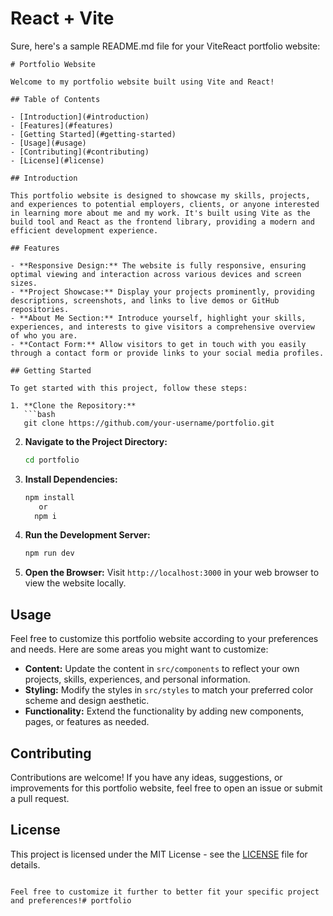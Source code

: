 


# React + Vite

Sure, here's a sample README.md file for your ViteReact portfolio website:

```
# Portfolio Website   

Welcome to my portfolio website built using Vite and React!

## Table of Contents

- [Introduction](#introduction)
- [Features](#features)
- [Getting Started](#getting-started)
- [Usage](#usage)
- [Contributing](#contributing)
- [License](#license)

## Introduction

This portfolio website is designed to showcase my skills, projects, and experiences to potential employers, clients, or anyone interested in learning more about me and my work. It's built using Vite as the build tool and React as the frontend library, providing a modern and efficient development experience.

## Features

- **Responsive Design:** The website is fully responsive, ensuring optimal viewing and interaction across various devices and screen sizes.
- **Project Showcase:** Display your projects prominently, providing descriptions, screenshots, and links to live demos or GitHub repositories.
- **About Me Section:** Introduce yourself, highlight your skills, experiences, and interests to give visitors a comprehensive overview of who you are.
- **Contact Form:** Allow visitors to get in touch with you easily through a contact form or provide links to your social media profiles.

## Getting Started

To get started with this project, follow these steps:

1. **Clone the Repository:** 
   ```bash
   git clone https://github.com/your-username/portfolio.git
   ```
   
2. **Navigate to the Project Directory:**
   ```bash
   cd portfolio
   ```

3. **Install Dependencies:**
   ```bash
   npm install 
      or 
     npm i
   ```

4. **Run the Development Server:**
   ```bash
   npm run dev
   ```

5. **Open the Browser:**
   Visit `http://localhost:3000` in your web browser to view the website locally.

## Usage

Feel free to customize this portfolio website according to your preferences and needs. Here are some areas you might want to customize:

- **Content:** Update the content in `src/components` to reflect your own projects, skills, experiences, and personal information.
- **Styling:** Modify the styles in `src/styles` to match your preferred color scheme and design aesthetic.
- **Functionality:** Extend the functionality by adding new components, pages, or features as needed.

## Contributing

Contributions are welcome! If you have any ideas, suggestions, or improvements for this portfolio website, feel free to open an issue or submit a pull request.

## License

This project is licensed under the MIT License - see the [LICENSE](LICENSE) file for details.
```

Feel free to customize it further to better fit your specific project and preferences!#   p o r t f o l i o 
 
 